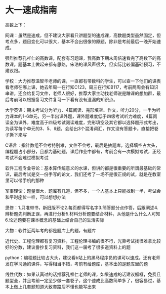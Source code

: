 # 大一速成指南

高数上下：

网课：虽然是速成，但不建议大家看只讲题型的速成课，高数题类型虽然固定，但考点多，题目变化可以很大，基本不会出很像的原题，除非是考前最后一晚开始速成。

强烈推荐孔祥仁的高数课，配套有习题课，我高数下期末周倍速看完了高数下的高数课，题基本上做起来都有思路，宋浩的课风声很大，但实际比较偏基础预习，不建议跟。

学校：大力推荐温智华老师的课，一直都有带数科的学生，可以查一下他们的课表看老师在哪上课，她去年周一在行知C123，周三在行知B117，考前两周会有知识串讲，还会给复习文件，老师人很好，推荐大家主动找老师说是蹭课的想加群，最后考前可以根据复习文件复习一下看有没有遗漏的知识点。

大学英语：期末考试分为听力、4篇阅读、完形填空、作文，听力20分，一半为听力课本的1-6单元，另一半出课外题，课外题难度低于四级考试听力难度，4篇阅读全为课外，难度高于四级考试阅读难度，完形填空及其它都以选择题形式考出，为读写每个单元的3、5、6题，会给出3个混淆词汇，作文没有答题卡，直接把卷子撕下来写

C语言：指针数组不会考特别难，文件不会考，最后是抽题库，选择填空占大头，编程题占小部分，且都为基础题，课后作业中都有，考前会有一次模拟考试，正经考试不会难过模拟考试

软件工程专业导论：基本算传统意义的水课，但讲的都是很重要的所谓最基础的常识，最后考试是交一份手写的论文，我们还考了一场不是很正规的试，就是在教室里可以带手机的那种

军事理论：题量很大，题库有几道，但不多，一个人基本上只能找到一半，考试会和平时座位一样，可以想想办法

思修：1.只准带书，新旧版不论2.每页都得写名字3.简答题分点作答，后跟阐述4.辨析题先判断正误，再进行分析5.材料分析题要结合材料，从他是什么什么人可知6.论述题要在课本概念的基础上结合自己的生活实际

大物：软件近两年考的都是题库上的题，有题库

近代史、工程伦理都有复习资料，工程伦理书编的很不行，光靠考试找很难拿比较好的分数，建议誊抄复习资料，我们这一届考了很多道资料上的题

python：编程题比较占大头，建议看b站上的黑马程序员的课可以速成，还有老师发在学习通的课件，写得相当不错，考前有给题库，基本出的是题库里的题

线性代数：如果认真过的话推荐孔祥仁老师的课，如果速成的话建议框框，免费且题型全，并且考前一定至少做一套卷子，这个速成比高数简单多了，很容易过，基本上做上几套题知道大致套路后不懂也能写出来


